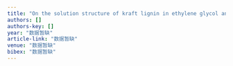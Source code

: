 ```yaml
---
title: "On the solution structure of kraft lignin in ethylene glycol and its implication for nanoparticle preparation"
authors: []
authors-key: []
year: "数据暂缺"
article-link: "数据暂缺"
venue: "数据暂缺"
bibex: "数据暂缺"
---
```

